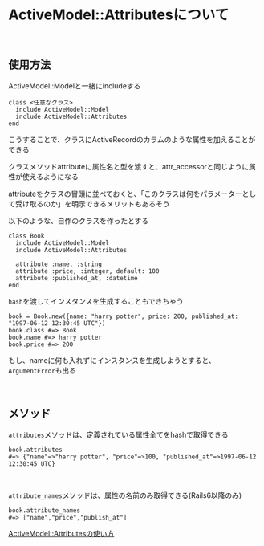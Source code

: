 # ActiveModel::Attributesについて

<br>

## 使用方法

ActiveModel::Modelと一緒にincludeする

```
class <任意なクラス>
  include ActiveModel::Model
  include ActiveModel::Attributes
end
```

こうすることで、クラスにActiveRecordのカラムのような属性を加えることができる

クラスメソッドattributeに属性名と型を渡すと、attr_accessorと同じように属性が使えるようになる

attributeをクラスの冒頭に並べておくと、「このクラスは何をパラメーターとして受け取るのか」を明示できるメリットもあるそう

以下のような、自作のクラスを作ったとする

```
class Book
  include ActiveModel::Model
  include ActiveModel::Attributes

  attribute :name, :string
  attribute :price, :integer, default: 100
  attribute :published_at, :datetime
end
```

`hash`を渡してインスタンスを生成することもできちゃう


```
book = Book.new({name: "harry potter", price: 200, published_at: "1997-06-12 12:30:45 UTC"})
book.class #=> Book
book.name #=> harry potter
book.price #=> 200
```

もし、nameに何も入れずにインスタンスを生成しようとすると、`ArgumentError`も出る

<br>

## メソッド

`attributes`メソッドは、定義されている属性全てをhashで取得できる

```
book.attributes
#=> {"name"=>"harry potter", "price"=>100, "published_at"=>1997-06-12 12:30:45 UTC}
```

<br>

`attribute_names`メソッドは、属性の名前のみ取得できる(Rails6以降のみ)

```
book.attribute_names
#=> ["name","price","publish_at"]
```

[ActiveModel::Attributesの使い方](https://qiita.com/dy36/items/617ae9af81b50baab98a)
